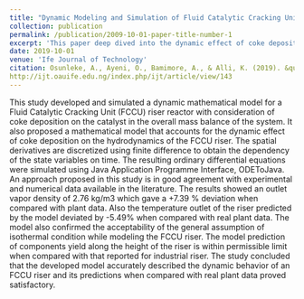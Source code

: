```yaml
---
title: "Dynamic Modeling and Simulation of Fluid Catalytic Cracking Unit Riser"
collection: publication
permalink: /publication/2009-10-01-paper-title-number-1
excerpt: 'This paper deep dived into the dynamic effect of coke deposition on FCCU catalyst on the dynamics of the cracking process using mathematical model to realize the dynamics of the system and numerically simulating the model using java programming language'
date: 2019-10-01
venue: 'Ife Journal of Technology'
citation: Osunleke, A., Ayeni, O., Bamimore, A., & Alli, K. (2019). &quot;Dynamic Modeling and Simulation of Fluid Catalytic Cracking Unit Riser.&quot; <i>Ife Journal of Technology</i>. vol(26)1,23-28. 
http://ijt.oauife.edu.ng/index.php/ijt/article/view/143
---
```


This study developed and simulated a dynamic mathematical model for a Fluid Catalytic Cracking Unit (FCCU) riser reactor with consideration of coke deposition on the catalyst in the overall mass balance of the system. It also proposed a mathematical model that accounts for the dynamic effect of coke deposition on the hydrodynamics of the FCCU riser. The spatial derivatives are discretized using finite difference to obtain the dependency of the state variables on time.
The resulting ordinary differential equations were simulated using Java Application Programme Interface, ODEToJava. An approach proposed in this study is in good agreement with experimental and numerical data available in the literature. The results showed an outlet vapor density of 2.76 kg/m3 which gave a +7.39 % deviation when compared with plant data. Also the temperature outlet of the riser predicted by the model deviated by -5.49% when compared with real plant data. The model also confirmed the acceptability of the general assumption of isothermal condition while modeling the FCCU riser. The model prediction of components yield along the height of the riser is within permissible limit when compared with that reported for industrial riser. The study concluded that the developed model accurately described the dynamic behavior of an FCCU riser and its predictions when compared with real plant data proved satisfactory.
